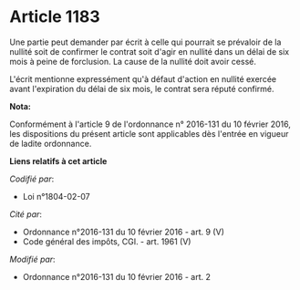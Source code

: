 # Article 1183

Une partie peut demander par écrit à celle qui pourrait se prévaloir de la nullité soit de confirmer le contrat soit d'agir
en nullité dans un délai de six mois à peine de forclusion. La cause de la nullité doit avoir cessé. 

L'écrit mentionne expressément qu'à défaut d'action en nullité exercée avant l'expiration du délai de six mois, le contrat
sera réputé confirmé.

**Nota:**

Conformément à l'article 9 de l'ordonnance n° 2016-131 du 10 février 2016, les dispositions du présent article sont
applicables dès l'entrée en vigueur de ladite ordonnance.

**Liens relatifs à cet article**

_Codifié par_:

  - Loi n°1804-02-07

_Cité par_:

  - Ordonnance n°2016-131 du 10 février 2016 - art. 9 (V)
  - Code général des impôts, CGI. - art. 1961 (V)

_Modifié par_:

  - Ordonnance n°2016-131 du 10 février 2016 - art. 2
